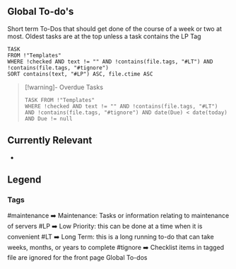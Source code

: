 ## Global To-do's
Short term To-Dos that should get done of the course of a week or two at most. Oldest tasks are at the top unless a task contains the LP Tag

```dataview
TASK
FROM !"Templates"
WHERE !checked AND text != "" AND !contains(file.tags, "#LT") AND !contains(file.tags, "#tignore")
SORT contains(text, "#LP") ASC, file.ctime ASC
```


> [!warning]- Overdue Tasks
> ```dataview
> TASK FROM !"Templates"
> WHERE !checked AND text != "" AND !contains(file.tags, "#LT") AND !contains(file.tags, "#tignore") AND date(Due) < date(today) AND Due != null
> ```

## Currently Relevant

- 

## Legend
### Tags
#maintenance ➡️ Maintenance: Tasks or information relating to maintenance of servers
#LP ➡️ Low Priority: this can be done at a time when it is convenient
#LT ➡️ Long Term: this is a long running to-do that can take weeks, months, or years to complete
#tignore  ➡️ Checklist items in tagged file are ignored for the front page Global To-dos
